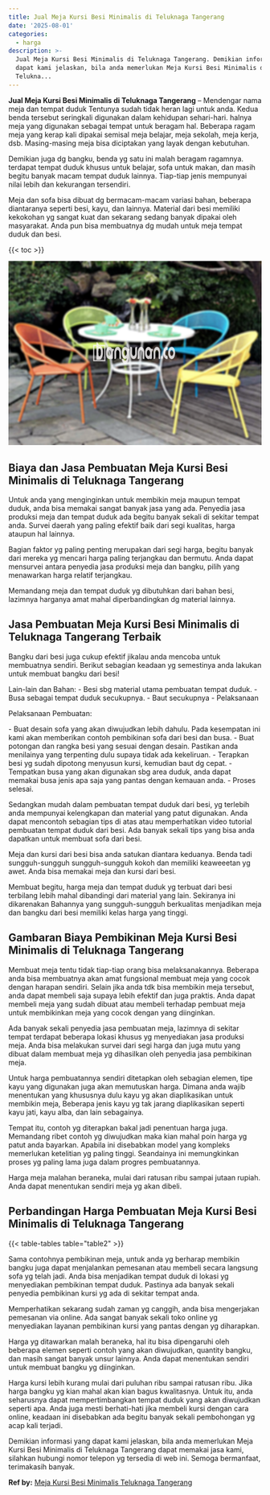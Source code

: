 ```yaml
---
title: Jual Meja Kursi Besi Minimalis di Teluknaga Tangerang
date: '2025-08-01'
categories:
  - harga
description: >-
  Jual Meja Kursi Besi Minimalis di Teluknaga Tangerang. Demikian informasi yang
  dapat kami jelaskan, bila anda memerlukan Meja Kursi Besi Minimalis di
  Telukna...
---
```


**Jual Meja Kursi Besi Minimalis di Teluknaga Tangerang** – Mendengar nama meja dan tempat duduk Tentunya sudah tidak heran lagi untuk anda. Kedua benda tersebut seringkali digunakan dalam kehidupan sehari-hari. halnya meja yang digunakan sebagai tempat untuk beragam hal. Beberapa ragam meja yang kerap kali dipakai semisal meja belajar, meja sekolah, meja kerja, dsb. Masing-masing meja bisa diciptakan yang layak dengan kebutuhan.

Demikian juga dg bangku, benda yg satu ini malah beragam ragamnya. terdapat tempat duduk khusus untuk belajar, sofa untuk makan, dan masih begitu banyak macam tempat duduk lainnya. Tiap-tiap jenis mempunyai nilai lebih dan kekurangan tersendiri.

Meja dan sofa bisa dibuat dg bermacam-macam variasi bahan, beberapa diantaranya seperti besi, kayu, dan lainnya. Material dari besi memiliki kekokohan yg sangat kuat dan sekarang sedang banyak dipakai oleh masyarakat. Anda pun bisa membuatnya dg mudah untuk meja tempat duduk dan besi.

{{< toc >}}

![Jual Meja Kursi Besi Minimalis di Teluknaga Tangerang](/images/jual-meja-besi-murah33.png)

## Biaya dan Jasa Pembuatan Meja Kursi Besi Minimalis di Teluknaga Tangerang

Untuk anda yang menginginkan untuk membikin meja maupun tempat duduk, anda bisa memakai sangat banyak jasa yang ada. Penyedia jasa produksi meja dan tempat duduk ada begitu banyak sekali di sekitar tempat anda. Survei daerah yang paling efektif baik dari segi kualitas, harga ataupun hal lainnya.

Bagian faktor yg paling penting merupakan dari segi harga, begitu banyak dari mereka yg mencari harga paling terjangkau dan bermutu. Anda dapat mensurvei antara penyedia jasa produksi meja dan bangku, pilih yang menawarkan harga relatif terjangkau.

Memandang meja dan tempat duduk yg dibutuhkan dari bahan besi, lazimnya harganya amat mahal diperbandingkan dg material lainnya.

## Jasa Pembuatan Meja Kursi Besi Minimalis di Teluknaga Tangerang Terbaik

Bangku dari besi juga cukup efektif jikalau anda mencoba untuk membuatnya sendiri. Berikut sebagian keadaan yg semestinya anda lakukan untuk membuat bangku dari besi!

Lain-lain dan Bahan: - Besi sbg material utama pembuatan tempat duduk. - Busa sebagai tempat duduk secukupnya. - Baut secukupnya - Pelaksanaan

Pelaksanaan Pembuatan:

\- Buat desain sofa yang akan diwujudkan lebih dahulu. Pada kesempatan ini kami akan memberikan contoh pembikinan sofa dari besi dan busa. - Buat potongan dan rangka besi yang sesuai dengan desain. Pastikan anda menilainya yang terpenting dulu supaya tidak ada kekeliruan. - Terapkan besi yg sudah dipotong menyusun kursi, kemudian baut dg cepat. - Tempatkan busa yang akan digunakan sbg area duduk, anda dapat memakai busa jenis apa saja yang pantas dengan kemauan anda. - Proses selesai.

Sedangkan mudah dalam pembuatan tempat duduk dari besi, yg terlebih anda mempunyai kelengkapan dan material yang patut digunakan. Anda dapat mencontoh sebagian tips di atas atau memperhatikan video tutorial pembuatan tempat duduk dari besi. Ada banyak sekali tips yang bisa anda dapatkan untuk membuat sofa dari besi.

Meja dan kursi dari besi bisa anda satukan diantara keduanya. Benda tadi sungguh-sungguh sungguh-sungguh kokoh dan memiliki keaweeetan yg awet. Anda bisa memakai meja dan kursi dari besi.

Membuat begitu, harga meja dan tempat duduk yg terbuat dari besi terbilang lebih mahal dibandingi dari material yang lain. Sekiranya ini dikarenakan Bahannya yang sungguh-sungguh berkualitas menjadikan meja dan bangku dari besi memiliki kelas harga yang tinggi.

## Gambaran Biaya Pembikinan Meja Kursi Besi Minimalis di Teluknaga Tangerang

Membuat meja tentu tidak tiap-tiap orang bisa melaksanakannya. Beberapa anda bisa membuatnya akan amat fungsional membuat meja yang cocok dengan harapan sendiri. Selain jika anda tdk bisa membikin meja tersebut, anda dapat membeli saja supaya lebih efektif dan juga praktis. Anda dapat membeli meja yang sudah dibuat atau membeli terhadap pembuat meja untuk membikinkan meja yang cocok dengan yang diinginkan.

Ada banyak sekali penyedia jasa pembuatan meja, lazimnya di sekitar tempat terdapat beberapa lokasi khusus yg menyediakan jasa produksi meja. Anda bisa melakukan survei dari segi harga dan juga mutu yang dibuat dalam membuat meja yg dihasilkan oleh penyedia jasa pembikinan meja.

Untuk harga pembuatannya sendiri ditetapkan oleh sebagian elemen, tipe kayu yang digunakan juga akan memutuskan harga. Dimana anda wajib menentukan yang khususnya dulu kayu yg akan diaplikasikan untuk membikin meja, Beberapa jenis kayu yg tak jarang diaplikasikan seperti kayu jati, kayu alba, dan lain sebagainya.

Tempat itu, contoh yg diterapkan bakal jadi penentuan harga juga. Memandang ribet contoh yg diwujudkan maka kian mahal poin harga yg patut anda bayarkan. Apabila ini disebabkan model yang kompleks memerlukan ketelitian yg paling tinggi. Seandainya ini memungkinkan proses yg paling lama juga dalam progres pembuatannya.

Harga meja malahan beraneka, mulai dari ratusan ribu sampai jutaan rupiah. Anda dapat menentukan sendiri meja yg akan dibeli.

## Perbandingan Harga Pembuatan Meja Kursi Besi Minimalis di Teluknaga Tangerang

{{< table-tables table="table2" >}}

Sama contohnya pembikinan meja, untuk anda yg berharap membikin bangku juga dapat menjalankan pemesanan atau membeli secara langsung sofa yg telah jadi. Anda bisa menjadikan tempat duduk di lokasi yg menyediakan pembikinan tempat duduk. Pastinya ada banyak sekali penyedia pembikinan kursi yg ada di sekitar tempat anda.

Memperhatikan sekarang sudah zaman yg canggih, anda bisa mengerjakan pemesanan via online. Ada sangat banyak sekali toko online yg menyediakan layanan pembikinan kursi yang pantas dengan yg diharapkan.

Harga yg ditawarkan malah beraneka, hal itu bisa dipengaruhi oleh beberapa elemen seperti contoh yang akan diwujudkan, quantity bangku, dan masih sangat banyak unsur lainnya. Anda dapat menentukan sendiri untuk membuat bangku yg diinginkan.

Harga kursi lebih kurang mulai dari puluhan ribu sampai ratusan ribu. Jika harga bangku yg kian mahal akan kian bagus kwalitasnya. Untuk itu, anda seharusnya dapat mempertimbangkan tempat duduk yang akan diwujudkan seperti apa. Anda juga mesti berhati-hati jika membeli kursi dengan cara online, keadaan ini disebabkan ada begitu banyak sekali pembohongan yg acap kali terjadi.

Demikian informasi yang dapat kami jelaskan, bila anda memerlukan Meja Kursi Besi Minimalis di Teluknaga Tangerang dapat memakai jasa kami, silahkan hubungi nomor telepon yg tersedia di web ini. Semoga bermanfaat, terimakasih banyak.

**Ref by:** [Meja Kursi Besi Minimalis Teluknaga Tangerang](https://id.wikipedia.org/wiki/Meja)
